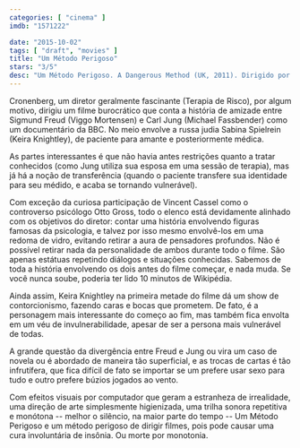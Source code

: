 ```yaml
---
categories: [ "cinema" ]
imdb: "1571222"

date: "2015-10-02"
tags: [ "draft", "movies" ]
title: "Um Método Perigoso"
stars: "3/5"
desc: "Um Método Perigoso. A Dangerous Method (UK, 2011). Dirigido por David Cronenberg. Escrito por Christopher Hampton, Christopher Hampton, John Kerr. Com Keira Knightley, Viggo Mortensen, Michael Fassbender, Vincent Cassel, Sarah Gadon, André Hennicke, Arndt Schwering-Sohnrey, Mignon Remé, Mareike Carrière."
---
```

Cronenberg, um diretor geralmente fascinante (Terapia de Risco), por algum motivo, dirigiu um filme burocrático que conta a história de amizade entre Sigmund Freud (Viggo Mortensen) e Carl Jung (Michael Fassbender) como um documentário da BBC. No meio envolve a russa judia Sabina Spielrein (Keira Knightley), de paciente para amante e posteriormente médica.

As partes interessantes é que não havia antes restrições quanto a tratar conhecidos (como Jung utiliza sua esposa em uma sessão de terapia), mas já há a noção de transferência (quando o paciente transfere sua identidade para seu médido, e acaba se tornando vulnerável).

Com exceção da curiosa participação de Vincent Cassel como o controverso psicólogo Otto Gross, todo o elenco está devidamente alinhado com os objetivos do diretor: contar uma história envolvendo figuras famosas da psicologia, e talvez por isso mesmo envolvê-los em uma redoma de vidro, evitando retirar a aura de pensadores profundos. Não é possível retirar nada da personalidade de ambos durante todo o filme. São apenas estátuas repetindo diálogos e situações conhecidas. Sabemos de toda a história envolvendo os dois antes do filme começar, e nada muda. Se você nunca soube, poderia ter lido 10 minutos de Wikipédia.

Ainda assim, Keira Knightley na primeira metade do filme dá um show de contorcionismo, fazendo caras e bocas que prometem. De fato, é a personagem mais interessante do começo ao fim, mas também fica envolta em um véu de invulnerabilidade, apesar de ser a persona mais vulnerável de todas.

A grande questão da divergência entre Freud e Jung ou vira um caso de novela ou é abordado de maneira tão superficial, e as trocas de cartas é tão infrutífera, que fica difícil de fato se importar se um prefere usar sexo para tudo e outro prefere búzios jogados ao vento.

Com efeitos visuais por computador que geram a estranheza de irrealidade, uma direção de arte simplesmente higienizada, uma trilha sonora repetitiva e monótona -- melhor o silêncio, na maior parte do tempo -- Um Método Perigoso e um método perigoso de dirigir filmes, pois pode causar uma cura involuntária de insônia. Ou morte por monotonia.
